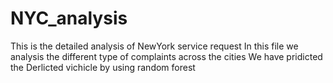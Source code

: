 # NYC_analysis
This is the detailed analysis of NewYork service request
In this file we analysis the different type of complaints across the cities
We have pridicted the Derlicted vichicle by using random forest
